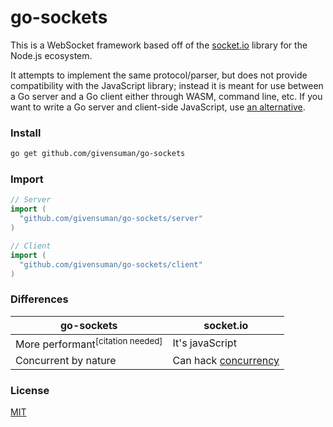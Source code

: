 # go-sockets

This is a WebSocket framework based off of the [socket.io](https://socket.io) library for the Node.js ecosystem.

It attempts to implement the same protocol/parser, but does not provide compatibility with the JavaScript library; instead it is meant for use between a Go server and a Go client either through WASM, command line, etc. If you want to write a Go server and client-side JavaScript, use [an alternative](https://github.com/feederco/go-socket.io).

### Install

```bash
go get github.com/givensuman/go-sockets
```

### Import

```go
// Server
import (
  "github.com/givensuman/go-sockets/server"
)
```

```go
// Client
import (
  "github.com/givensuman/go-sockets/client"
)
```

### Differences

|go-sockets|socket.io|
|---|---|
|More performant<sup>[citation needed]</sup>|It's javaScript|
|Concurrent by nature|Can hack [concurrency](https://socket.io/docs/v4/cluster-adapter/)|

### License

[MIT](./LICENSE)
